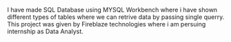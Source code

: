 I have made SQL Database using MYSQL Workbench where i have shown different types of tables where we can retrive data by passing single querry.
This project was given by Fireblaze technologies where i am persuing internship as Data Analyst.

